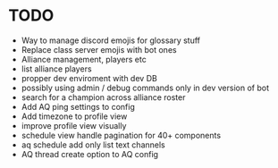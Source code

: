# TODO

- Way to manage discord emojis for glossary stuff
- Replace class server emojis with bot ones
- Alliance management, players etc
- list alliance players
- propper dev enviroment with dev DB
- possibly using admin / debug commands only in dev version of bot
- search for a champion across alliance roster
- Add AQ ping settings to config
- Add timezone to profile view
- improve profile view visually
- schedule view handle pagination for 40+ components
- aq schedule add only list text channels
- AQ thread create option to AQ config